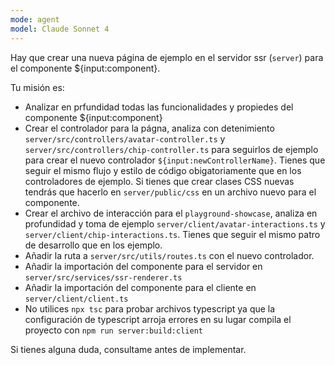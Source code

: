 ```yaml
---
mode: agent
model: Claude Sonnet 4
---
```

Hay que crear una nueva página de ejemplo en el servidor ssr (`server`) para el componente ${input:component}.

Tu misión es:

- Analizar en prfundidad todas las funcionalidades y propiedes del componente ${input:component} 
- Crear el controlador para la págna, analiza con detenimiento `server/src/controllers/avatar-controller.ts` y `server/src/controllers/chip-controller.ts` para seguirlos de ejemplo para crear el nuevo controlador `${input:newControllerName}`. Tienes que seguir el mismo flujo y estilo de código obigatoriamente que en los controladores de ejemplo. Si tienes que crear clases CSS nuevas tendrás que hacerlo en `server/public/css` en un archivo nuevo para el componente.
- Crear el archivo de interacción para el `playground-showcase`, analiza en profundidad y toma de ejemplo `server/client/avatar-interactions.ts` y `server/client/chip-interactions.ts`. Tienes que seguir el mismo patro de desarrollo que en los ejemplo.
- Añadir la ruta a `server/src/utils/routes.ts` con el nuevo controlador.
- Añadir la importación del componente para el servidor en `server/src/services/ssr-renderer.ts`
- Añadir la importación del componente para el cliente en `server/client/client.ts`
- No utilices `npx tsc` para probar archivos typescript ya que la configuración de typescript arroja errores en su lugar compila el proyecto con `npm run server:build:client`

Si tienes alguna duda, consultame antes de implementar.